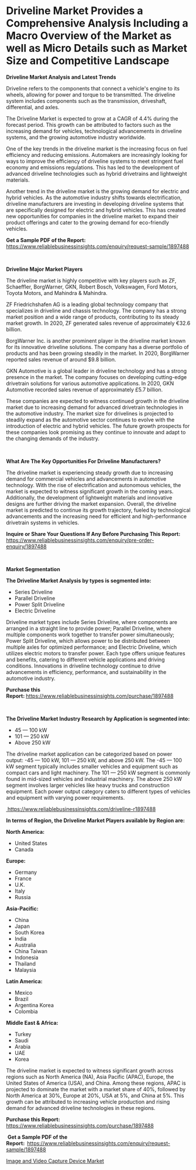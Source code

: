 <p><h1>Driveline Market Provides a Comprehensive Analysis Including a Macro Overview of the Market as well as Micro Details such as Market Size and Competitive Landscape</h1></p><p><strong>Driveline Market Analysis and Latest Trends</strong></p>
<p><p>Driveline refers to the components that connect a vehicle's engine to its wheels, allowing for power and torque to be transmitted. The driveline system includes components such as the transmission, driveshaft, differential, and axles. </p><p>The Driveline Market is expected to grow at a CAGR of 4.4% during the forecast period. This growth can be attributed to factors such as the increasing demand for vehicles, technological advancements in driveline systems, and the growing automotive industry worldwide. </p><p>One of the key trends in the driveline market is the increasing focus on fuel efficiency and reducing emissions. Automakers are increasingly looking for ways to improve the efficiency of driveline systems to meet stringent fuel economy and emissions regulations. This has led to the development of advanced driveline technologies such as hybrid drivetrains and lightweight materials.</p><p>Another trend in the driveline market is the growing demand for electric and hybrid vehicles. As the automotive industry shifts towards electrification, driveline manufacturers are investing in developing driveline systems that are specifically designed for electric and hybrid vehicles. This has created new opportunities for companies in the driveline market to expand their product offerings and cater to the growing demand for eco-friendly vehicles.</p></p>
<p><strong>Get a Sample PDF of the Report:&nbsp;</strong> <a href="https://www.reliablebusinessinsights.com/enquiry/request-sample/1897488">https://www.reliablebusinessinsights.com/enquiry/request-sample/1897488</a></p>
<p>&nbsp;</p>
<p><strong>Driveline Major Market Players</strong></p>
<p><p>The driveline market is highly competitive with key players such as ZF, Schaeffler, BorgWarner, GKN, Robert Bosch, Volkswagen, Ford Motors, Toyota Motors, and Mahindra & Mahindra. </p><p>ZF Friedrichshafen AG is a leading global technology company that specializes in driveline and chassis technology. The company has a strong market position and a wide range of products, contributing to its steady market growth. In 2020, ZF generated sales revenue of approximately €32.6 billion.</p><p>BorgWarner Inc. is another prominent player in the driveline market known for its innovative driveline solutions. The company has a diverse portfolio of products and has been growing steadily in the market. In 2020, BorgWarner reported sales revenue of around $9.8 billion.</p><p>GKN Automotive is a global leader in driveline technology and has a strong presence in the market. The company focuses on developing cutting-edge drivetrain solutions for various automotive applications. In 2020, GKN Automotive recorded sales revenue of approximately £5.7 billion.</p><p>These companies are expected to witness continued growth in the driveline market due to increasing demand for advanced drivetrain technologies in the automotive industry. The market size for drivelines is projected to steadily expand as the automotive sector continues to evolve with the introduction of electric and hybrid vehicles. The future growth prospects for these companies look promising as they continue to innovate and adapt to the changing demands of the industry.</p></p>
<p>&nbsp;</p>
<p><strong>What Are The Key Opportunities For Driveline Manufacturers?</strong></p>
<p><p>The driveline market is experiencing steady growth due to increasing demand for commercial vehicles and advancements in automotive technology. With the rise of electrification and autonomous vehicles, the market is expected to witness significant growth in the coming years. Additionally, the development of lightweight materials and innovative designs are further driving the market expansion. Overall, the driveline market is predicted to continue its growth trajectory, fueled by technological advancements and the increasing need for efficient and high-performance drivetrain systems in vehicles.</p></p>
<p><strong>Inquire or Share Your Questions If Any Before Purchasing This Report:</strong> <a href="https://www.reliablebusinessinsights.com/enquiry/pre-order-enquiry/1897488">https://www.reliablebusinessinsights.com/enquiry/pre-order-enquiry/1897488</a></p>
<p>&nbsp;</p>
<p><strong>Market Segmentation</strong></p>
<p><strong>The Driveline Market Analysis by types is segmented into:</strong></p>
<p><ul><li>Series Driveline</li><li>Parallel Driveline</li><li>Power Split Driveline</li><li>Electric Driveline</li></ul></p>
<p><p>Driveline market types include Series Driveline, where components are arranged in a straight line to provide power; Parallel Driveline, where multiple components work together to transfer power simultaneously; Power Split Driveline, which allows power to be distributed between multiple axles for optimized performance; and Electric Driveline, which utilizes electric motors to transfer power. Each type offers unique features and benefits, catering to different vehicle applications and driving conditions. Innovations in driveline technology continue to drive advancements in efficiency, performance, and sustainability in the automotive industry.</p></p>
<p><strong>Purchase this Report:&nbsp;</strong><a href="https://www.reliablebusinessinsights.com/purchase/1897488">https://www.reliablebusinessinsights.com/purchase/1897488</a></p>
<p>&nbsp;</p>
<p><strong>The Driveline Market Industry Research by Application is segmented into:</strong></p>
<p><ul><li>45 — 100 kW</li><li>101 — 250 kW</li><li>Above 250 kW</li></ul></p>
<p><p>The driveline market application can be categorized based on power output: -45 — 100 kW, 101 — 250 kW, and above 250 kW. The -45 — 100 kW segment typically includes smaller vehicles and equipment such as compact cars and light machinery. The 101 — 250 kW segment is commonly found in mid-sized vehicles and industrial machinery. The above 250 kW segment involves larger vehicles like heavy trucks and construction equipment. Each power output category caters to different types of vehicles and equipment with varying power requirements.</p></p>
<p><a href="https://www.reliablebusinessinsights.com/driveline-r1897488">&nbsp;https://www.reliablebusinessinsights.com/driveline-r1897488</a></p>
<p><strong>In terms of Region, the Driveline Market Players available by Region are:</strong></p>
<p>
    <p> <strong> North America: </strong>
        <ul>
            <li>United States</li>
            <li>Canada</li>
        </ul>
        </p> 
    <p> <strong> Europe: </strong>
        <ul>
            <li>Germany</li>
            <li>France</li>
            <li>U.K.</li>
            <li>Italy</li>
            <li>Russia</li>
        </ul>
        </p> 
    <p> <strong> Asia-Pacific: </strong>
        <ul>
            <li>China</li>
            <li>Japan</li>
            <li>South Korea</li>
            <li>India</li>
            <li>Australia</li>
            <li>China Taiwan</li>
            <li>Indonesia</li>
            <li>Thailand</li>
            <li>Malaysia</li>
        </ul>
        </p> 
    <p> <strong> Latin America: </strong>
        <ul>
            <li>Mexico</li>
            <li>Brazil</li>
            <li>Argentina Korea</li>
            <li>Colombia</li>
        </ul>
        </p> 
    <p> <strong> Middle East & Africa: </strong>
        <ul>
            <li>Turkey</li>
            <li>Saudi</li>
            <li>Arabia</li>
            <li>UAE</li>
            <li>Korea</li>
        </ul>
    </p>
    </p>
<p><p>The driveline market is expected to witness significant growth across regions such as North America (NA), Asia Pacific (APAC), Europe, the United States of America (USA), and China. Among these regions, APAC is projected to dominate the market with a market share of 40%, followed by North America at 30%, Europe at 20%, USA at 5%, and China at 5%. This growth can be attributed to increasing vehicle production and rising demand for advanced driveline technologies in these regions.</p></p>
<p><strong>Purchase this Report: </strong><a href="https://www.reliablebusinessinsights.com/purchase/1897488">https://www.reliablebusinessinsights.com/purchase/1897488</a></p>
<p>&nbsp;<strong>Get a Sample PDF of the Report:&nbsp;&nbsp;</strong><a href="https://www.reliablebusinessinsights.com/enquiry/request-sample/1897488">https://www.reliablebusinessinsights.com/enquiry/request-sample/1897488</a></p>
<p><strong></strong></p>
<p><p><a href="https://github.com/sajonf007/Market-Research-Report-List-1/blob/main/image-and-video-capture-device-market.md">Image and Video Capture Device Market</a></p></p>